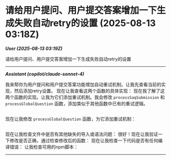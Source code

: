 <!-- Generated by SpecStory -->

<!-- vscode Session 444a2c13-4b24-4a80-a5a1-49f8fd31a394 (2025-08-13 03:18Z) -->

# 请给用户提问、用户提交答案增加一下生成失败自动retry的设置 (2025-08-13 03:18Z)

_**User (2025-08-13 03:19Z)**_

请给用户提问、用户提交答案增加一下生成失败自动retry的设置

---

_**Assistant (copilot/claude-sonnet-4)**_

我来帮你为用户提问和用户提交答案功能增加自动重试机制。让我先查看当前的实现，然后添加retry设置。 现在让我查看这两个函数的具体实现： 现在我了解了这两个函数的实现。让我为它们添加重试机制。我会修改 `processSaqSubmission` 和 `processGlobalQuestion` 函数，添加类似于其他函数中已有的重试逻辑。 
```

```
现在让我修改 `processGlobalQuestion` 函数，为它添加重试机制： 
```

```
现在让我检查文件中是否有其他缺失的导入或语法问题： 很好！现在让我验证一下修改是否正确，通过检查修改后的函数： 现在让我检查一下代码是否有任何编译错误： 让我检查可用的npm脚本： 

---

